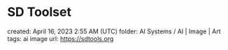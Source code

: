# SD Toolset

created: April 16, 2023 2:55 AM (UTC)
folder: AI Systems / AI | Image | Art
tags: ai image
url: https://sdtools.org